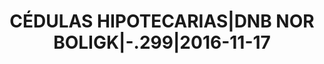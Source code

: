 ---
layout: asset
title: CÉDULAS HIPOTECARIAS|DNB NOR BOLIGK|-.299|2016-11-17
isin: XS1137512742
---
